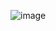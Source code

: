 ![image](https://user-images.githubusercontent.com/104997567/202788300-3bbfeb49-9a4c-40d6-a91b-30ed37bca3c6.png)
